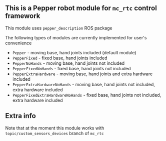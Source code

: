 ## This is a Pepper robot module for `mc_rtc` control framework

This module uses `pepper_description` ROS package

The following types of modules are currently implemented for user's convenience

* `Pepper` - moving base, hand joints included (default module)
* `PepperFixed` - fixed base, hand joints included
* `PepperNoHands` - moving base, hand joints not included
* `PepperFixedNoHands` - fixed base, hand joints not included
* `PepperExtraHardware` - moving base, hand joints and extra hardware included
* `PepperExtraHardwareNoHands` - moving base, hand joints not included, extra hardware included
* `PepperFixedExtraHardwareNoHands` - fixed base, hand joints not included, extra hardware included

## Extra info

Note that at the moment this module works with `topic/custom_sensors_devices` branch of `mc_rtc`
